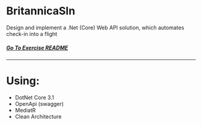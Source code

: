 # BritannicaSln
Design and implement a .Net (Core) Web API solution, which automates check-in into a flight

##### [Go To Exercise README](/Flight-Assessment.pdf)
___

# Using:
  * DotNet Core 3.1
  * OpenApi (swagger)
  * MediatR
  * Clean Architecture
  



